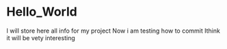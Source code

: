 # Hello_World
I will store here all info for my project
Now i am testing how to commit 
Ithink it will be vety interesting
